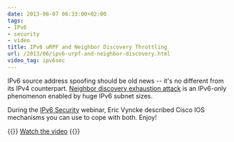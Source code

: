 ```yaml
---
date: 2013-06-07 06:33:00+02:00
tags:
- IPv6
- security
- video
title: IPv6 uRPF and Neighbor Discovery Throttling
url: /2013/06/ipv6-urpf-and-neighbor-discovery.html
video_tag: ipv6sec
---
```

IPv6 source address spoofing should be old news -- it's no different from its IPv4 counterpart. [Neighbor discovery exhaustion attack](https://blog.ipspace.net/2011/05/ipv6-neighbor-discovery-exhaustion.html) is an IPv6-only phenomenon enabled by huge IPv6 subnet sizes.

During the [IPv6 Security](http://www.ipspace.net/IPv6_security) webinar, Eric Vyncke described Cisco IOS mechanisms you can use to cope with both. Enjoy!

{{<jump>}}
[Watch the video](http://demo.ipspace.net/get/D5%20-%20IPv6%20Address%20Spoofing%20ND%20Attacks.mp4)
{{</jump>}}
